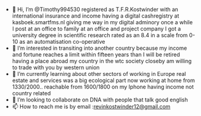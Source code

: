 - 👋 Hi, I’m @Timothy994530 registered as T.F.R.Kostwinder 
with an international insurance and income having a digital cashregistry at kasboek.smartfms.nl giving me way in my digital adminory once a while I post at an office to family at an office and project company I got a university degree in scientific research rated as an 8.4 in a scale from 0-10 as an automatisation co-operative 
- 👀 I’m interested in transiting into another country because my income and fortune reaches a limit within fifteen years than I will be retired having a place abroad my country in the wtc society closeby am willing to trade with you by western union  
- 🌱 I’m currently learning about other sectors of working in Europe real estate and services was a big ecological part now working at home from 1330/2000..
reachable from 1600/1800 on my Iphone having income not country related
- 💞️ I’m looking to collaborate on DNA with people that talk good english 
- 📫 How to reach me is by email :revinkostwinder12@gmail.com

<!---
Timothy994530/Timothy994530 is a ✨ special ✨ repository because its `README.md` (this file) appears on your GitHub profile.
You can click the Preview link to take a look at your changes.
--->
